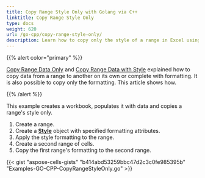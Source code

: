 ```yaml
---
title: Copy Range Style Only with Golang via C++
linktitle: Copy Range Style Only
type: docs
weight: 620
url: /go-cpp/copy-range-style-only/
description: Learn how to copy only the style of a range in Excel using Aspose.Cells with Golang via C++.
---
```


{{% alert color="primary" %}}

[Copy Range Data Only](/cells/cpp/copy-range-data-only/) and [Copy Range Data with Style](/cells/cpp/copy-range-data-with-style/) explained how to copy data from a range to another on its own or complete with formatting. It is also possible to copy only the formatting. This article shows how.

{{% /alert %}} 

This example creates a workbook, populates it with data and copies a range's style only.

1. Create a range.
1. Create a [**Style**](https://reference.aspose.com/cells/go-cpp/style/) object with specified formatting attributes.
1. Apply the style formatting to the range.
1. Create a second range of cells.
1. Copy the first range's formatting to the second range.

{{< gist "aspose-cells-gists" "b414abd53259bbc47d2c3c0fe985395b" "Examples-GO-CPP-CopyRangeStyleOnly.go" >}}